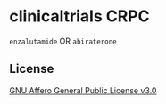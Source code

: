 # clinicaltrials CRPC

`enzalutamide` OR `abiraterone`

## License

[GNU Affero General Public License v3.0](https://choosealicense.com/licenses/agpl-3.0)
